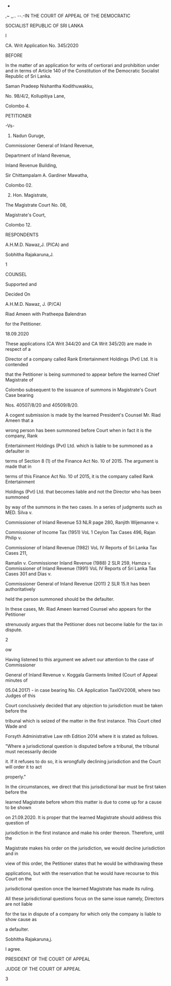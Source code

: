 -

,~ ,,.. --.-IN THE COURT OF APPEAL OF THE DEMOCRATIC

SOCIALIST REPUBLIC OF SRI LANKA

I

CA. Writ Application No. 345/2020

BEFORE

In the matter of an application for writs of certiorari and prohibition under and in terms of Article 140 of the Constitution of the Democratic Socialist Republic of Sri Lanka.

Saman Pradeep Nishantha Kodithuwakku,

No. 98/4/2, Kollupitiya Lane,

Colombo 4.

PETITIONER

-Vs-

1. Nadun Guruge,

Commissioner General of Inland Revenue,

Department of Inland Revenue,

Inland Revenue Building,

Sir Chittampalam A. Gardiner Mawatha,

Colombo 02.

2. Hon. Magistrate,

The Magistrate Court No. 08,

Magistrate's Court,

Colombo 12.

RESPONDENTS

A.H.M.D. Nawaz,J. (PICA) and

Sobhitha Rajakaruna,J.

1

COUNSEL

Supported and

Decided On

A.H.M.D. Nawaz, J. (P/CA)

Riad Ameen with Pratheepa Balendran

for the Petitioner.

18.09.2020

These applications (CA Writ 344/20 and CA Writ 345/20) are made in respect of a

Director of a company called Rank Entertainment Holdings (Pvt) Ltd. It is contended

that the Petitioner is being summoned to appear before the learned Chief Magistrate of

Colombo subsequent to the issuance of summons in Magistrate's Court Case bearing

Nos. 40507/8/20 and 40509/8/20.

A cogent submission is made by the learned President's Counsel Mr. Riad Ameen that a

wrong person has been summoned before Court when in fact it is the company, Rank

Entertainment Holdings (Pvt) Ltd. which is liable to be summoned as a defaulter in

terms of Section 8 (1) of the Finance Act No. 10 of 2015. The argument is made that in

terms of this Finance Act No. 10 of 2015, it is the company called Rank Entertainment

Holdings (Pvt) Ltd. that becomes liable and not the Director who has been summoned

by way of the summons in the two cases. In a series of judgments such as MED. Silva v.

Commissioner of Inland Revenue 53 NLR page 280, Ranjith Wijemanne v.

Commissioner of Income Tax (1951) VoL 1 Ceylon Tax Cases 496, Rajan Philip v.

Commissioner of Inland Revenue (1982) VoL IV Reports of Sri Lanka Tax Cases 211,

Ramalin v. Commissioner Inland Revenue (1988) 2 SLR 259, Hamza v. Commissioner of Inland Revenue (1991) VoL IV Reports of Sri Lanka Tax Cases 301 and Dias v.

Commissioner General of Inland Revenue (2011) 2 SLR 15.It has been authoritatively

held the person summoned should be the defaulter.

In these cases, Mr. Riad Ameen learned Counsel who appears for the Petitioner

strenuously argues that the Petitioner does not become liable for the tax in dispute.

2

ow

Having listened to this argument we advert our attention to the case of Commissioner

General of Inland Revenue v. Koggala Garments limited (Court of Appeal minutes of

05.04.2017) - in case bearing No. CA Application TaxlOV2008, where two Judges of this

Court conclusively decided that any objection to jurisdiction must be taken before the

tribunal which is seized of the matter in the first instance. This Court cited Wade and

Forsyth Administrative Law nth Edition 2014 where it is stated as follows.

"Where a jurisdictional question is disputed before a tribunal, the tribunal must necessarily decide

it. If it refuses to do so, it is wrongfully declining jurisdiction and the Court will order it to act

properly."

In the circumstances, we direct that this jurisdictional bar must be first taken before the

learned Magistrate before whom this matter is due to come up for a cause to be shown

on 21.09.2020. It is proper that the learned Magistrate should address this question of

jurisdiction in the first instance and make his order thereon. Therefore, until the

Magistrate makes his order on the jurisdiction, we would decline jurisdiction and in

view of this order, the Petitioner states that he would be withdrawing these

applications, but with the reservation that he would have recourse to this Court on the

jurisdictional question once the learned Magistrate has made its ruling.

All these jurisdictional questions focus on the same issue namely, Directors are not liable

for the tax in dispute of a company for which only the company is liable to show cause as

a defaulter.

Sobhitha Rajakaruna,j.

I agree.

PRESIDENT OF THE COURT OF APPEAL

JUDGE OF THE COURT OF APPEAL

3